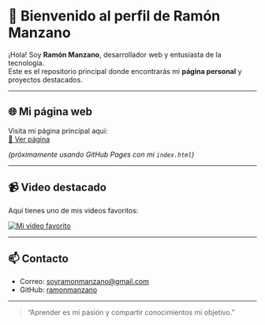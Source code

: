# 👋 Bienvenido al perfil de Ramón Manzano

¡Hola! Soy **Ramón Manzano**, desarrollador web y entusiasta de la tecnología.  
Este es el repositorio principal donde encontrarás mi **página personal** y proyectos destacados.

---

## 🌐 Mi página web

Visita mi página principal aquí:  
[🔗 Ver página](https://ramonmanzano.github.io)  

*(próximamente usando GitHub Pages con mi `index.html`)*

---

## 📹 Video destacado

Aquí tienes uno de mis videos favoritos:  

[![Mi video favorito](https://img.youtube.com/vi/-4CkPurTCMU/0.jpg)](https://www.youtube.com/watch?v=-4CkPurTCMU)

---

## 📫 Contacto

- Correo: [soyramonmanzano@gmail.com](mailto:soyramonmanzano@gmail.com)  
- GitHub: [ramonmanzano](https://github.com/ramonmanzano)  

---

> “Aprender es mi pasión y compartir conocimientos mi objetivo.”
